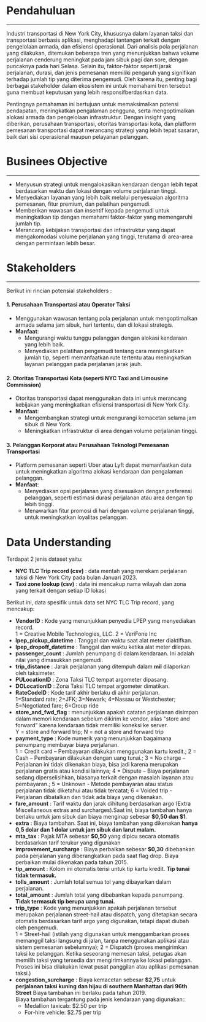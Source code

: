 # **Pendahuluan**
---
<p>Industri transportasi di New York City, khususnya dalam layanan taksi dan transportasi berbasis aplikasi, menghadapi tantangan terkait dengan pengelolaan armada, dan efisiensi operasional. Dari analisis pola perjalanan yang dilakukan, ditemukan beberapa tren yang menunjukkan bahwa volume perjalanan cenderung meningkat pada jam sibuk pagi dan sore, dengan puncaknya pada hari Selasa. Selain itu, faktor-faktor seperti jarak perjalanan, durasi, dan jenis pemesanan memiliki pengaruh yang signifikan terhadap jumlah tip yang diterima pengemudi. Oleh karena itu, penting bagi berbagai stakeholder dalam ekosistem ini untuk memahami tren tersebut guna membuat keputusan yang lebih responsifberdasrkan data.

Pentingnya pemahaman ini bertujuan untuk memaksimalkan potensi pendapatan, meningkatkan pengalaman pengguna, serta mengoptimalkan alokasi armada dan pengelolaan infrastruktur. Dengan insight yang diberikan, perusahaan transportasi, otoritas transportasi kota, dan platform pemesanan transportasi dapat merancang strategi yang lebih tepat sasaran, baik dari sisi operasional maupun pelayanan pelanggan.</p>
# **Businees Objective**
---
- Menyusun strategi untuk mengalokasikan kendaraan dengan lebih tepat berdasarkan waktu dan lokasi dengan volume perjalanan tinggi.
- Menyediakan layanan yang lebih baik melalui penyesuaian algoritma pemesanan, fitur premium, dan pelatihan pengemudi.
- Memberikan wawasan dan insentif kepada pengemudi untuk meningkatkan tip dengan memahami faktor-faktor yang memengaruhi jumlah tip.
- Merancang kebijakan transportasi dan infrastruktur yang dapat mengakomodasi volume perjalanan yang tinggi, terutama di area-area dengan permintaan lebih besar.
# **Stakeholders**
---
Berikut ini rincian potensial stakeholders :
#### 1. Perusahaan Transportasi atau Operator Taksi
- Menggunakan wawasan tentang pola perjalanan untuk mengoptimalkan armada selama jam sibuk, hari tertentu, dan di lokasi strategis.
- **Manfaat**:
  - Mengurangi waktu tunggu pelanggan dengan alokasi kendaraan yang lebih baik.
  - Menyediakan pelatihan pengemudi tentang cara meningkatkan jumlah tip, seperti memanfaatkan rute tertentu atau meningkatkan layanan pelanggan pada perjalanan jarak jauh.

#### 2. Otoritas Transportasi Kota (seperti NYC Taxi and Limousine Commission)
- Otoritas transportasi dapat menggunakan data ini untuk merancang kebijakan yang meningkatkan efisiensi transportasi di New York City.
- **Manfaat**:
  - Mengembangkan strategi untuk mengurangi kemacetan selama jam sibuk di New York.
  - Meningkatkan infrastruktur di area dengan volume perjalanan tinggi.

#### 3. Pelanggan Korporat atau Perusahaan Teknologi Pemesanan Transportasi
- Platform pemesanan seperti Uber atau Lyft dapat memanfaatkan data untuk meningkatkan algoritma alokasi kendaraan dan pengalaman pelanggan.
- **Manfaat**:
  - Menyediakan opsi perjalanan yang disesuaikan dengan preferensi pelanggan, seperti estimasi durasi perjalanan atau area dengan tip lebih tinggi.
  - Menawarkan fitur promosi di hari dengan volume perjalanan tinggi, untuk meningkatkan loyalitas pelanggan.

 # **Data Understanding**
 Terdapat 2 jenis dataset yaitu:
- **NYC TLC Trip record (csv)** : data mentah yang merekam perjalanan taksi di New York City pada bulan Januari 2023.
- **Taxi zone lookup (csv)** : data ini mencakup nama wilayah dan zona yang terkait dengan setiap ID lokasi

Berikut ini, data spesifik untuk data set NYC TLC Trip record, yang mencakup:
- **VendorID** : Kode yang menunjukkan penyedia LPEP yang menyediakan record.<br>
1 = Creative Mobile Technologies, LLC. 2 = VeriFone Inc
- **lpep_pickup_datetime** : Tanggal dan waktu saat alat meter diaktifkan.
- **lpep_dropoff_datetime** : Tanggal dan waktu ketika alat meter dilepas.
- **passenger_count** : Jumlah penumpang di dalam kendaraan. Ini adalah nilai yang dimasukkan pengemudi.
- **trip_distance** : Jarak perjalanan yang ditempuh dalam **mil** dilaporkan oleh taksimeter.
- **PULocationID** : Zona Taksi TLC tempat argometer dipasang.
- **DOLocationID** : Zona Taksi TLC tempat argometer dimatikan.
- **RateCodeID** : Kode tarif akhir berlaku di akhir perjalanan.<br>
1=Standard rate; 2=JFK; 3=Newark; 4=Nassau or Westchester; 5=Negotiated fare; 6=Group ride
- **store_and_fwd_flag** : menunjukkan apakah catatan perjalanan disimpan dalam memori kendaraan sebelum dikirim ke vendor, alias "store and forward" karena kendaraan tidak memiliki koneksi ke server. <br>
Y = store and forward trip; N = not a store and forward trip
- **payment_type** : Kode numerik yang menunjukkan bagaimana penumpang membayar biaya perjalanan.<br>
1 = Credit card – Pembayaran dilakukan menggunakan kartu kredit.;
2 = Cash – Pembayaran dilakukan dengan uang tunai.;
3 = No charge  – Perjalanan ini tidak dikenakan biaya, bisa jadi karena merupakan perjalanan gratis atau kondisi lainnya;
4 = Dispute – Biaya perjalanan sedang diperselisihkan, biasanya terkait dengan masalah layanan atau pembayaran.;
5 = Unknown - Metode pembayaran atau status perjalanan tidak diketahui atau tidak tercatat;
6 = Voided trip - Perjalanan dibatalkan dan tidak ada biaya yang dikenakan.
- **fare_amount** : Tarif waktu dan jarak dihitung berdasarkan argo (Extra Miscellaneous extras and surcharges).Saat ini, biaya tambahan hanya berlaku untuk jam sibuk dan biaya menginap sebesar **$0,50 dan $1**.
- **extra** : Biaya tambahan. Saat ini, biaya tambahan yang dikenakan **hanya 0,5 dolar dan 1 dolar untuk jam sibuk dan larut malam.**
- **mta_tax** : Pajak MTA sebesar **$0,50** yang dipicu secara otomatis berdasarkan tarif terukur yang digunakan
- **improvement_surcharge** : Biaya perbaikan sebesar **$0,30** dibebankan pada perjalanan yang diberangkatkan pada saat flag drop. Biaya perbaikan mulai dikenakan pada tahun 2015.
- **tip_amount** : Kolom ini otomatis terisi untuk tip kartu kredit. **Tip tunai tidak termasuk.**
- **tolls_amount** : Jumlah total semua tol yang dibayarkan dalam perjalanan.
- **total_amount** : Jumlah total yang dibebankan kepada penumpang. **Tidak termasuk tip berupa uang tunai.**
- **trip_type** : Kode yang menunjukkan apakah perjalanan tersebut merupakan perjalanan street-hail atau dispatch, yang ditetapkan secara otomatis berdasarkan tarif argo yang digunakan, tetapi dapat diubah oleh pengemudi.<br>
1 = Street-hail (istilah yang digunakan untuk menggambarkan proses memanggil taksi langsung di jalan, tanpa menggunakan aplikasi atau sistem pemesanan sebelumnya);
2 = Dispatch (proses mengirimkan taksi ke pelanggan. Ketika seseorang memesan taksi, petugas akan memilih taksi yang tersedia dan mengirimkannya ke lokasi pelanggan. Proses ini bisa dilakukan lewat pusat panggilan atau aplikasi pemesanan taksi.)
- **congestion_surcharge** : Biaya kemacetan sebesar **$2,75** untuk **perjalanan taksi kuning dan hijau di southern Manhattan dari 96th Street** Biaya tambahan ini berlaku pada tahun 2019.<br>
Biaya tambahan tergantung pada jenis kendaraan yang digunakan:: 
    - Medallion taxicab: $2.50 per trip 
    - For-hire vehicle: $2.75 per trip 
